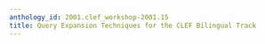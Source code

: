 ```yaml
---
anthology_id: 2001.clef_workshop-2001.15
title: Query Expansion Techniques for the CLEF Bilingual Track
---
```

